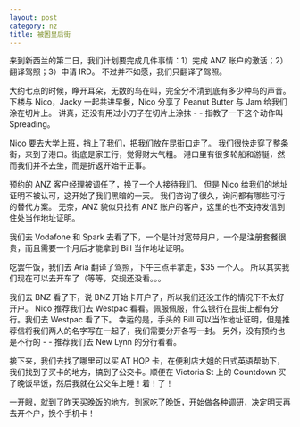 ```yaml
---
layout: post
category: nz
title: 被困皇后街
---
```


来到新西兰的第二日，我们计划要完成几件事情：1）完成 ANZ 账户的激活；2）翻译驾照；3）申请 IRD。
不过并不如愿，我们只翻译了驾照。

大约七点的时候，睁开耳朵，无数的鸟在叫，完全分不清到底有多少种鸟的声音。
下楼与 Nico，Jacky 一起共进早餐，Nico 分享了 Peanut Butter 与 Jam 给我们涂在切片上。
讲真，还没有用过小刀子在切片上涂抹 - - 指教了一下这个动作叫 Spreading。

Nico 要去大学上班，捎上了我们，把我们放在昆街口走了。
我们很快走穿了整条街，来到了港口。街底是家工行，觉得财大气粗。
港口里有很多轮船和游艇，然而我们并不去坐，而是折返开始干正事。

预约的 ANZ 客户经理被调任了，换了一个人接待我们。
但是 Nico 给我们的地址证明不被认可，这开始了我们黑暗的一天。
我们咨询了很久，询问都有哪些可行的替代方案。
无奈，ANZ 貌似只找有 ANZ 账户的客户，这里的也不支持发信到住处当作地址证明。

我们去 Vodafone 和 Spark 去看了下，一个是针对宽带用户，一个是注册套餐很贵，而且需要一个月后才能拿到 Bill 当作地址证明。

吃罢午饭，我们去 Aria 翻译了驾照，下午三点半拿走，$35 一个人。
所以其实我们现在可以去开车了（等等，交规还没看。。。

我们去 BNZ 看了下，说 BNZ 开始卡开户了，所以我们还没工作的情况下不太好开户。
Nico 推荐我们去 Westpac 看看。佩服佩服，什么银行在昆街上都有分行。我们去 Westpac 看了下。
幸运的是，手头的 Bill 可以当作地址证明，但是推荐信将我们两人的名字写在一起了，我们需要分开各写一封。
另外，没有预约也是不行的 - - 推荐我们去 New Lynn 的分行看看。

接下来，我们去找了哪里可以买 AT HOP 卡，在便利店大姐的日式英语帮助下，我们找到了买卡的地方，搞到了公交卡。顺便在 Victoria St 上的 Countdown 买了晚饭早饭，然后我就在公交车上睡！着！了！

一开眼，就到了昨天买晚饭的地方。到家吃了晚饭，开始做各种调研，决定明天再去开个户，换个手机卡！

